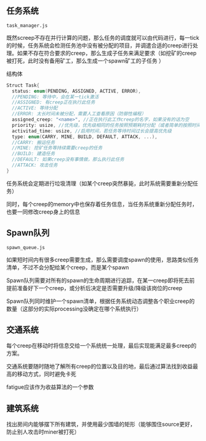 ## 任务系统

`task_manager.js`

既然screep不存在并行计算的问题，那么任务的调度就可以由代码进行，每一tick的时候，任务系统会检测任务池中没有被分配的项目，并调遣合适的creep进行处理。如果不存在符合要求的creep，那么生成子任务来满足要求（如挖矿的creep被打死，此时没有备用矿工，那么生成一个spawn矿工的子任务 ）



结构体

```c
Struct Task{
  status: enum(PENDING, ASSIGNED, ACTIVE, ERROR),
  //PENDING: 等待中，会在某一tick激活
  //ASSIGNED: 有creep正在执行此任务
  //ACTIVE: 等待分配
  //ERROR: 太长时间未被分配，需要人工查看原因（防御性编程）
  assigned_creep: "<name>", //正在执行此工作creep的名字，如果没有的话为空
  priority: usize, //优先级，优先级相同的任务按照预期耗时分配（或者简单的按照时间分配）
  activitad_time: usize, //启用时间，若任务等待时间过长会提高优先级
  type: enum(CARRY, MINE, BUILD, DEFAULT, ATTACK, ...),
  //CARRY: 搬运任务
  //MINE: 挖矿任务等持续需要creep的任务
  //BUILD: 建造任务
  //DEFAULT: 如果creep没有事情做，那么执行此任务
  //ATTACK: 攻击任务
}
```



任务系统会定期进行垃圾清理（如某个creep突然暴毙，此时系统需要重新分配任务）



同时，每个creep的memory中也保存着任务信息，当任务系统重新分配任务时，也要一同修改creep身上的信息



## Spawn队列

`spawn_queue.js`

如果短时间内有很多creep需要生成，那么需要调度spawn的使用，思路类似任务清单，不过不会分配给某个creep，而是某个spawn

Spawn队列需要对所有的spawn的生命周期进行追踪，在某一creep即将死去前提前准备好下一个creep，或分析后决定是否需要升级/降级该岗位的creep

Spawn队列同时维护一个spawn清单，根据任务系统动态调整各个职业creep的数量（这部分的实际processing没确定在哪个系统执行）



## 交通系统

每个creep在移动时将信息交给一个系统统一处理，最后实现能满足最多creep的方案。

交通系统要随时随地了解所有creep的位置以及目的地，最后通过算法找到收益最高的移动方式，同时避免卡死

fatigue应该作为收益算法的一个参数



## 建筑系统

找出房间内能够摆下所有建筑，并使用最少围墙的矩形（能够围住source更好，防止别人攻击时miner被打死）